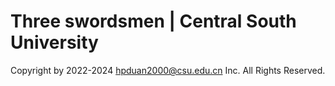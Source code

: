 # Three swordsmen | Central South University
Copyright by 2022-2024 hpduan2000@csu.edu.cn Inc. All Rights Reserved.
